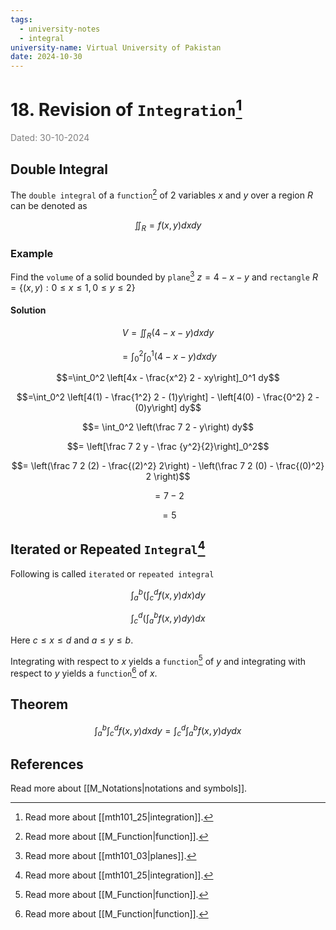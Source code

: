 ```yaml
---
tags:
  - university-notes
  - integral
university-name: Virtual University of Pakistan
date: 2024-10-30
---
```


# 18. Revision of `Integration`[^1]

<span style="color: gray;">Dated: 30-10-2024</span>

## Double Integral

The `double integral` of a `function`[^2] of 2 variables $x$ and $y$ over a region $R$ can be denoted as  

$$\iint_R = f(x, y) dx dy$$

### Example

Find the `volume` of a solid bounded by `plane`[^3] $z = 4 - x - y$ and `rectangle` $R = \{(x, y) : 0 \le x \le 1, 0 \le y \le 2\}$

#### Solution

$$V = \iint_R(4 - x - y) dxdy$$

$$=\int_0^2\int_0^1 (4 - x - y) dxdy$$

$$=\int_0^2 \left[4x - \frac{x^2} 2 - xy\right]_0^1 dy$$

$$=\int_0^2 \left[4(1) - \frac{1^2} 2 - (1)y\right] - \left[4(0) - \frac{0^2} 2 - (0)y\right] dy$$

$$= \int_0^2 \left(\frac 7 2 - y\right) dy$$

$$= \left[\frac 7 2 y - \frac {y^2}{2}\right]_0^2$$

$$= \left(\frac 7 2 (2) - \frac{(2)^2} 2\right) -  \left(\frac 7 2 (0) - \frac{(0)^2} 2 \right)$$

$$= 7 - 2$$

$$= 5$$

## Iterated or Repeated `Integral`[^1]

Following is called `iterated` or `repeated integral`  

$$\int_a^b \left(\int_c^d f(x, y)dx\right) dy$$

$$\int_c^d \left(\int_a^b f(x, y)dy\right) dx$$

Here $c \le x \le d$ and $a \le y \le b$. 

Integrating with respect to $x$ yields a `function`[^2] of $y$ and integrating with respect to $y$ yields a `function`[^2] of $x$. 

## Theorem

$$\int_a^b\int_c^d f(x, y) dxdy = \int_c^d\int_a^b f(x, y) dydx$$

## References

Read more about [[M_Notations|notations and symbols]].

[^1]: Read more about [[mth101_25|integration]].
[^2]: Read more about [[M_Function|function]].
[^3]: Read more about [[mth101_03|planes]].